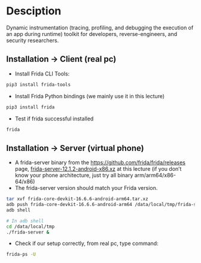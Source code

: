 # Desciption

Dynamic instrumentation (tracing, profiling, and debugging the execution of an app during runtime) toolkit
for developers, reverse-engineers, and security researchers.

## Installation -> Client (real pc)

- Install Frida CLI Tools:
```bash
pip3 install frida-tools
```
- Install Frida Python bindings (we mainly use it in this lecture)
```bash
pip3 install frida
```
- Test if frida successful installed
```bash
frida
```

## Installation -> Server (virtual phone)
- A frida-server binary from the https://github.com/frida/frida/releases page, [frida-server-12.1.2-android-x86.xz](frida-core-devkit-16.6.6-android-arm64.tar.xz) at this lecture
(if you don’t know your phone architecture, just try all binary arm/arm64/x86-64/x86)
- The frida-server version should match your Frida version.
```bash
tar xvf frida-core-devkit-16.6.6-android-arm64.tar.xz 
adb push frida-core-devkit-16.6.6-android-arm64 /data/local/tmp/frida-server
adb shell

# In adb shell
cd /data/local/tmp
./frida-server &
```

- Check if our setup correctly, from real pc, type command:
```bash
frida-ps -U
```

